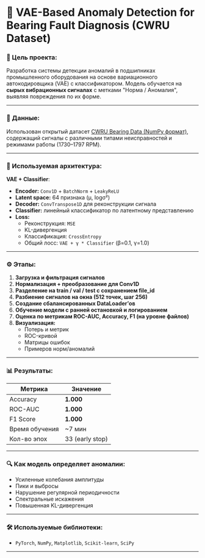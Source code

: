 # 🔧 VAE-Based Anomaly Detection for Bearing Fault Diagnosis (CWRU Dataset)

### 📌 Цель проекта:
Разработка системы детекции аномалий в подшипниках промышленного оборудования на основе вариационного автокодировщика (VAE) с классификатором. Модель обучается на **сырых вибрационных сигналах** с метками "Норма / Аномалия", выявляя повреждения по их форме.

---

### 📁 Данные:
Использован открытый датасет [CWRU Bearing Data (NumPy формат)](https://github.com/srigas/CWRU_Bearing_NumPy), содержащий сигналы с различными типами неисправностей и режимами работы (1730–1797 RPM).

---

### 🧠 Используемая архитектура:

**VAE + Classifier**:
- **Encoder:** `Conv1D` + `BatchNorm` + `LeakyReLU`
- **Latent space:** 64 признака (μ, logσ²)
- **Decoder:** `ConvTranspose1D` для реконструкции сигнала
- **Classifier:** линейный классификатор по латентному представлению
- **Loss:**  
  - Реконструкция: `MSE`  
  - KL-дивергенция  
  - Классификация: `CrossEntropy`  
  - Общий лосс: `VAE + γ * Classifier` (β=0.1, γ=1.0)

---

### ⚙️ Этапы:

1. **Загрузка и фильтрация сигналов**  
2. **Нормализация + преобразование для Conv1D**  
3. **Разделение на train / val / test с сохранением file_id**  
4. **Разбиение сигналов на окна (512 точек, шаг 256)**  
5. **Создание сбалансированных DataLoader’ов**  
6. **Обучение модели с ранней остановкой и логированием**  
7. **Оценка по метрикам ROC-AUC, Accuracy, F1 (на уровне файлов)**  
8. **Визуализация:**
   - Потерь и метрик
   - ROC-кривой
   - Матрицы ошибок
   - Примеров норм/аномалий

---

### 📊 Результаты:

| Метрика         | Значение     |
|-----------------|--------------|
| Accuracy        | **1.000**    |
| ROC-AUC         | **1.000**    |
| F1 Score        | **1.000**    |
| Время обучения  | ~7 мин       |
| Кол-во эпох     | 33 (early stop) |

---

### 🔍 Как модель определяет аномалии:

- Усиленные колебания амплитуды  
- Пики и выбросы  
- Нарушение регулярной периодичности  
- Спектральные искажения  
- Повышенная KL-дивергенция

---

### 🛠 Используемые библиотеки:

- `PyTorch`, `NumPy`, `Matplotlib`, `Scikit-learn`, `SciPy`

---
